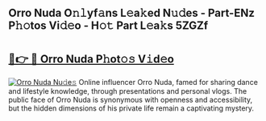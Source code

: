 ## Orro Nuda O𝚗𝚕yf𝚊ns L𝚎a𝚔ed N𝚞𝚍es - Part-ENz P𝚑𝚘tos Vi𝚍𝚎o - H𝚘𝚝 Part L𝚎a𝚔s 5ZGZf

# <h2><a href="http://kf90jv6.oniu.top/?m=Orro+Nuda">🔗👉 🔴 Orro Nuda P𝚑ot𝚘𝚜 V𝚒d𝚎o</a></h2>

[![Orro Nuda Nu𝚍e𝚜](https://i.imgur.com/0qMVB7G.gif)](http://kf90jv6.oniu.top/?m=Orro+Nuda)
Online influencer Orro Nuda, famed for sharing dance and lifestyle knowledge, through presentations and personal vlogs. The public face of Orro Nuda is synonymous with openness and accessibility, but the hidden dimensions of his private life remain a captivating mystery.  
